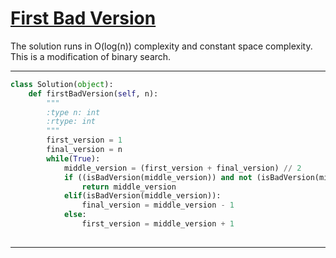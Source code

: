 # [First Bad Version](https://leetcode.com/explore/featured/card/top-interview-questions-easy/96/sorting-and-searching/774/)

The solution runs in O(log(n)) complexity and constant space complexity. This is a modification of binary search.
___
```python
class Solution(object):
    def firstBadVersion(self, n):
        """
        :type n: int
        :rtype: int
        """
        first_version = 1
        final_version = n
        while(True):
            middle_version = (first_version + final_version) // 2
            if ((isBadVersion(middle_version)) and not (isBadVersion(middle_version-1))):
                return middle_version
            elif(isBadVersion(middle_version)):
                final_version = middle_version - 1
            else:
                first_version = middle_version + 1
        
```
___